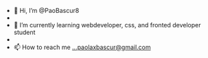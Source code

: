 - 👋 Hi, I’m @PaoBascur8
-
- 🌱 I’m currently learning webdeveloper, css, and fronted developer student
-
- 📫 How to reach me ...paolaxbascur@gmail.com

<!---
PaoBascur8/PaoBascur8 is a ✨ special ✨ repository because its `README.md` (this file) appears on your GitHub profile.
You can click the Preview link to take a look at your changes.
--->
